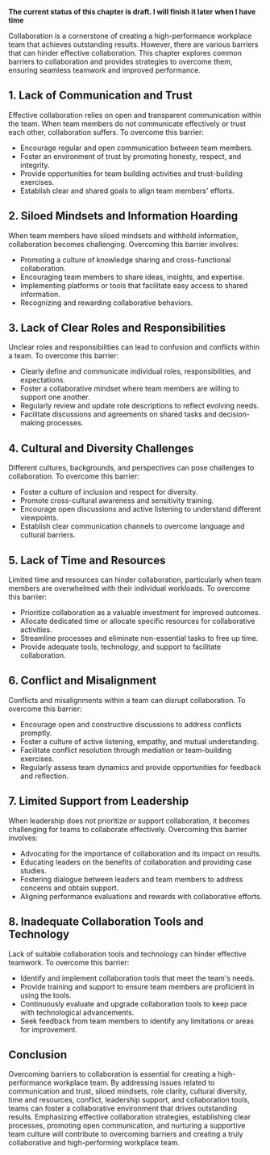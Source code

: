 **The current status of this chapter is draft. I will finish it later when I have time**

Collaboration is a cornerstone of creating a high-performance workplace team that achieves outstanding results. However, there are various barriers that can hinder effective collaboration. This chapter explores common barriers to collaboration and provides strategies to overcome them, ensuring seamless teamwork and improved performance.

**1. Lack of Communication and Trust**
--------------------------------------

Effective collaboration relies on open and transparent communication within the team. When team members do not communicate effectively or trust each other, collaboration suffers. To overcome this barrier:

* Encourage regular and open communication between team members.
* Foster an environment of trust by promoting honesty, respect, and integrity.
* Provide opportunities for team building activities and trust-building exercises.
* Establish clear and shared goals to align team members' efforts.

**2. Siloed Mindsets and Information Hoarding**
-----------------------------------------------

When team members have siloed mindsets and withhold information, collaboration becomes challenging. Overcoming this barrier involves:

* Promoting a culture of knowledge sharing and cross-functional collaboration.
* Encouraging team members to share ideas, insights, and expertise.
* Implementing platforms or tools that facilitate easy access to shared information.
* Recognizing and rewarding collaborative behaviors.

**3. Lack of Clear Roles and Responsibilities**
-----------------------------------------------

Unclear roles and responsibilities can lead to confusion and conflicts within a team. To overcome this barrier:

* Clearly define and communicate individual roles, responsibilities, and expectations.
* Foster a collaborative mindset where team members are willing to support one another.
* Regularly review and update role descriptions to reflect evolving needs.
* Facilitate discussions and agreements on shared tasks and decision-making processes.

**4. Cultural and Diversity Challenges**
----------------------------------------

Different cultures, backgrounds, and perspectives can pose challenges to collaboration. To overcome this barrier:

* Foster a culture of inclusion and respect for diversity.
* Promote cross-cultural awareness and sensitivity training.
* Encourage open discussions and active listening to understand different viewpoints.
* Establish clear communication channels to overcome language and cultural barriers.

**5. Lack of Time and Resources**
---------------------------------

Limited time and resources can hinder collaboration, particularly when team members are overwhelmed with their individual workloads. To overcome this barrier:

* Prioritize collaboration as a valuable investment for improved outcomes.
* Allocate dedicated time or allocate specific resources for collaborative activities.
* Streamline processes and eliminate non-essential tasks to free up time.
* Provide adequate tools, technology, and support to facilitate collaboration.

**6. Conflict and Misalignment**
--------------------------------

Conflicts and misalignments within a team can disrupt collaboration. To overcome this barrier:

* Encourage open and constructive discussions to address conflicts promptly.
* Foster a culture of active listening, empathy, and mutual understanding.
* Facilitate conflict resolution through mediation or team-building exercises.
* Regularly assess team dynamics and provide opportunities for feedback and reflection.

**7. Limited Support from Leadership**
--------------------------------------

When leadership does not prioritize or support collaboration, it becomes challenging for teams to collaborate effectively. Overcoming this barrier involves:

* Advocating for the importance of collaboration and its impact on results.
* Educating leaders on the benefits of collaboration and providing case studies.
* Fostering dialogue between leaders and team members to address concerns and obtain support.
* Aligning performance evaluations and rewards with collaborative efforts.

**8. Inadequate Collaboration Tools and Technology**
----------------------------------------------------

Lack of suitable collaboration tools and technology can hinder effective teamwork. To overcome this barrier:

* Identify and implement collaboration tools that meet the team's needs.
* Provide training and support to ensure team members are proficient in using the tools.
* Continuously evaluate and upgrade collaboration tools to keep pace with technological advancements.
* Seek feedback from team members to identify any limitations or areas for improvement.

Conclusion
----------

Overcoming barriers to collaboration is essential for creating a high-performance workplace team. By addressing issues related to communication and trust, siloed mindsets, role clarity, cultural diversity, time and resources, conflict, leadership support, and collaboration tools, teams can foster a collaborative environment that drives outstanding results. Emphasizing effective collaboration strategies, establishing clear processes, promoting open communication, and nurturing a supportive team culture will contribute to overcoming barriers and creating a truly collaborative and high-performing workplace team.
